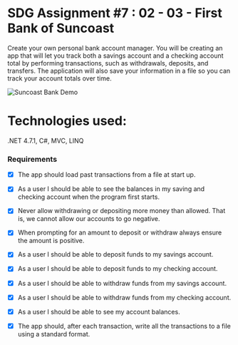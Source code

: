 # SDG Assignment #7 : 02 - 03 - First Bank of Suncoast

Create your own personal bank account manager. You will be creating an app that will let you track both a savings account and a checking account total by performing transactions, such as withdrawals, deposits, and transfers. The application will also save your information in a file so you can track your account totals over time.

![Suncoast Bank Demo](https://github.com/codyb23/SDG-GIFS/blob/master/SuncoastBank.gif)

# Technologies used:
.NET 4.7.1, C#, MVC, LINQ

### Requirements

- [x] The app should load past transactions from a file at start up.
- [x] As a user I should be able to see the balances in my saving and checking account when the program first starts.
- [x] Never allow withdrawing or depositing more money than allowed. That is, we cannot allow our accounts to go negative.
- [x] When prompting for an amount to deposit or withdraw always ensure the amount is positive.
- [x] As a user I should be able to deposit funds to my savings account.
- [x] As a user I should be able to deposit funds to my checking account.
- [x] As a user I should be able to withdraw funds from my savings account.
- [x] As a user I should be able to withdraw funds from my checking account.
- [x] As a user I should be able to see my account balances.
- [x] The app should, after each transaction, write all the transactions to a file using a standard format.


